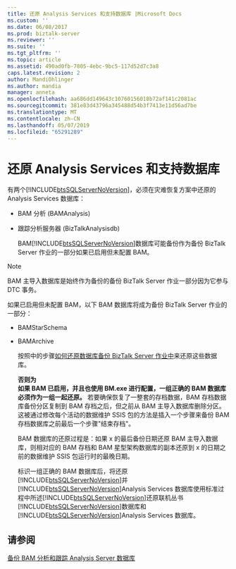 ```yaml
---
title: 还原 Analysis Services 和支持数据库 |Microsoft Docs
ms.custom: ''
ms.date: 06/08/2017
ms.prod: biztalk-server
ms.reviewer: ''
ms.suite: ''
ms.tgt_pltfrm: ''
ms.topic: article
ms.assetid: 490ad0fb-7805-4ebc-9bc5-117d52d7c3a8
caps.latest.revision: 2
author: MandiOhlinger
ms.author: mandia
manager: anneta
ms.openlocfilehash: aa686dd149643c10760156018b72af141c2081ac
ms.sourcegitcommit: 381e83d43796a345488d54b3f7413e11d56ad7be
ms.translationtype: MT
ms.contentlocale: zh-CN
ms.lasthandoff: 05/07/2019
ms.locfileid: "65291289"
---
```

# <a name="restoring-analysis-services-and-supporting-databases"></a>还原 Analysis Services 和支持数据库
有两个[!INCLUDE[btsSQLServerNoVersion](../includes/btssqlservernoversion-md.md)]，必须在灾难恢复方案中还原的 Analysis Services 数据库：  
  
- BAM 分析 (BAMAnalysis)  
  
- 跟踪分析服务器 (BizTalkAnalysisdb)  
  
  BAM[!INCLUDE[btsSQLServerNoVersion](../includes/btssqlservernoversion-md.md)]数据库可能备份作为备份 BizTalk Server 作业的一部分如果已启用但未配置 BAM。  
  
> [!NOTE]  
>  BAM 主导入数据库是始终作为备份的备份 BizTalk Server 作业一部分因为它参与 DTC 事务。  
  
 如果已启用但未配置 BAM，以下 BAM 数据库将成为备份 BizTalk Server 作业的一部分：  
  
- BAMStarSchema  
  
- BAMArchive  
  
  按照中的步骤[如何还原数据库备份 BizTalk Server 作业中](../technical-guides/how-to-restore-databases-in-the-backup-biztalk-server-job.md)来还原这些数据库。  
  
  **否则为**  
  **如果 BAM 已启用，并且也使用 BM.exe 进行配置，一组正确的 BAM 数据库必须作为一组一起还原。** 若要确保恢复了一整套的存档数据，BAM 存档数据库备份分区复制到 BAM 存档之后，但之前从 BAM 主导入数据库删除分区。 这被通过修改每个活动的数据维护 SSIS 包的方法是插入一个步骤来备份 BAM 存档数据库之前最后一个步骤"结束存档"。  
  
  BAM 数据库的还原过程是：如果 x 的最后备份日期还原 BAM 主导入数据库，则相对应的 BAM 存档和 BAM 星型架构数据库的副本还原到 x 的日期之前的数据维护 SSIS 包运行时的最晚日期。  
  
  标识一组正确的 BAM 数据库后，将还原[!INCLUDE[btsSQLServerNoVersion](../includes/btssqlservernoversion-md.md)]并[!INCLUDE[btsSQLServerNoVersion](../includes/btssqlservernoversion-md.md)]Analysis Services 数据库使用标准过程中所述[!INCLUDE[btsSQLServerNoVersion](../includes/btssqlservernoversion-md.md)]还原联机丛书[!INCLUDE[btsSQLServerNoVersion](../includes/btssqlservernoversion-md.md)]数据库和[!INCLUDE[btsSQLServerNoVersion](../includes/btssqlservernoversion-md.md)]Analysis Services 数据库。  
  
## <a name="see-also"></a>请参阅  
 [备份 BAM 分析和跟踪 Analysis Server 数据库](../technical-guides/backing-up-the-bam-analysis-and-tracking-analysis-server-databases.md)